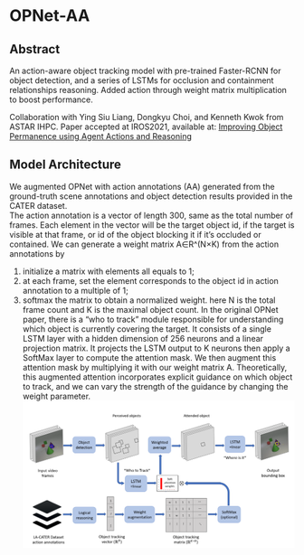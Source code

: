 # OPNet-AA

## Abstract
An action-aware object tracking model with pre-trained Faster-RCNN for object detection, and a series of LSTMs for 
occlusion and containment relationships reasoning. Added action through weight matrix multiplication to boost performance.

Collaboration with Ying Siu Liang, Dongkyu Choi, and Kenneth Kwok from ASTAR IHPC. 
Paper accepted at IROS2021, available at: [Improving Object Permanence using Agent Actions and Reasoning](https://github.com/GakkiChen/OPNet-AA/blob/main/IROS2021_Improving_Object_Permanence_using_Action_Annotations_and_Reasoning.pdf)

## Model Architecture
We augmented OPNet with action annotations (AA) generated from the ground-truth scene annotations and object detection results provided in the CATER dataset.  
The action annotation is a vector of length 300, same as the total number of frames. Each element in the vector will be the target object id, if the target is visible at that frame, or id of the object blocking it if it’s occluded or contained.
We can generate a weight matrix A∈R^(N×K) from the action annotations by 
1) initialize a matrix with elements all equals to 1; 
2) at each frame, set the element corresponds to the object id in action annotation to a multiple of 1;
3) softmax the matrix to obtain a normalized weight.
here N is the total frame count and K is the maximal object count. 
In the original OPNet paper, there is a “who to track” module responsible for understanding which object is currently covering the target. It consists of a single LSTM layer with a hidden dimension of 256 neurons and a linear projection matrix. It projects the LSTM output to K neurons then apply a SoftMax layer to compute the attention mask.
We then augment this attention mask by multiplying it with our weight matrix A. Theoretically, this augmented attention incorporates explicit guidance on which object to track, and we can vary the strength of the guidance by changing the weight parameter. 
![Alt text](./img/model_structure.PNG?raw=true "OPNet_AA_structure")
